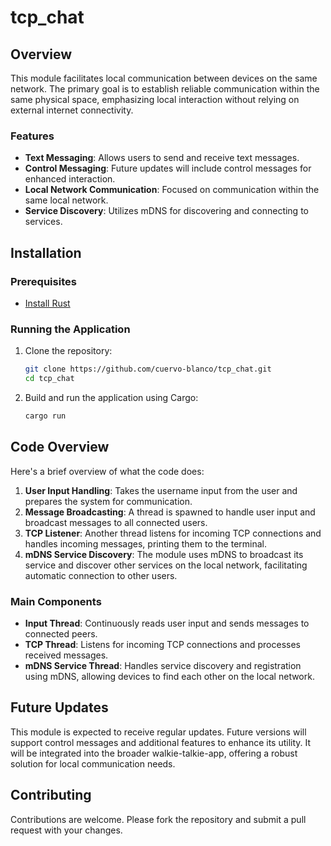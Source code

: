 # tcp_chat

## Overview
This module facilitates local communication between devices on the same network. The primary goal is to establish reliable communication within the same physical space, emphasizing local interaction without relying on external internet connectivity.

### Features
- **Text Messaging**: Allows users to send and receive text messages.
- **Control Messaging**: Future updates will include control messages for enhanced interaction.
- **Local Network Communication**: Focused on communication within the same local network.
- **Service Discovery**: Utilizes mDNS for discovering and connecting to services.

## Installation

### Prerequisites
- [Install Rust](https://www.rust-lang.org/tools/install)

### Running the Application
1. Clone the repository:
    ```sh
    git clone https://github.com/cuervo-blanco/tcp_chat.git
    cd tcp_chat
    ```

2. Build and run the application using Cargo:
    ```sh
    cargo run
    ```

## Code Overview
Here's a brief overview of what the code does:

1. **User Input Handling**: Takes the username input from the user and prepares the system for communication.
2. **Message Broadcasting**: A thread is spawned to handle user input and broadcast messages to all connected users.
3. **TCP Listener**: Another thread listens for incoming TCP connections and handles incoming messages, printing them to the terminal.
4. **mDNS Service Discovery**: The module uses mDNS to broadcast its service and discover other services on the local network, facilitating automatic connection to other users.

### Main Components
- **Input Thread**: Continuously reads user input and sends messages to connected peers.
- **TCP Thread**: Listens for incoming TCP connections and processes received messages.
- **mDNS Service Thread**: Handles service discovery and registration using mDNS, allowing devices to find each other on the local network.

## Future Updates
This module is expected to receive regular updates. Future versions will support control messages and additional features to enhance its utility. It will be integrated into the broader walkie-talkie-app, offering a robust solution for local communication needs.

## Contributing
Contributions are welcome. Please fork the repository and submit a pull request with your changes.

